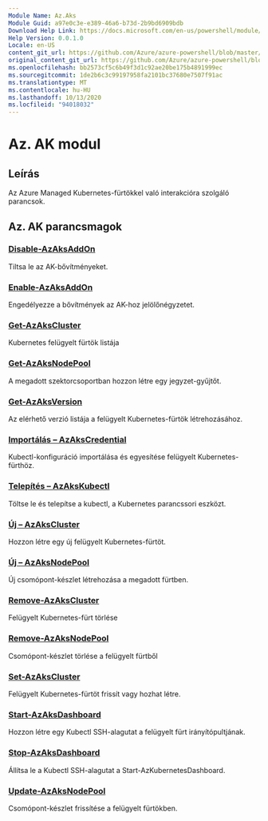 ```yaml
---
Module Name: Az.Aks
Module Guid: a97e0c3e-e389-46a6-b73d-2b9bd6909bdb
Download Help Link: https://docs.microsoft.com/en-us/powershell/module/az.aks
Help Version: 0.0.1.0
Locale: en-US
content_git_url: https://github.com/Azure/azure-powershell/blob/master/src/Aks/Aks/help/Az.Aks.md
original_content_git_url: https://github.com/Azure/azure-powershell/blob/master/src/Aks/Aks/help/Az.Aks.md
ms.openlocfilehash: bb2573cf5c6b49f3d1c92ae20be175b4891999ec
ms.sourcegitcommit: 1de2b6c3c99197958fa2101bc37680e7507f91ac
ms.translationtype: MT
ms.contentlocale: hu-HU
ms.lasthandoff: 10/13/2020
ms.locfileid: "94018032"
---
```

# Az. AK modul
## Leírás
Az Azure Managed Kubernetes-fürtökkel való interakcióra szolgáló parancsok.

## Az. AK parancsmagok
### [Disable-AzAksAddOn](Disable-AzAksAddOn.md)
Tiltsa le az AK-bővítményeket.

### [Enable-AzAksAddOn](Enable-AzAksAddOn.md)
Engedélyezze a bővítmények az AK-hoz jelölőnégyzetet.

### [Get-AzAksCluster](Get-AzAksCluster.md)
Kubernetes felügyelt fürtök listája

### [Get-AzAksNodePool](Get-AzAksNodePool.md)
A megadott szektorcsoportban hozzon létre egy jegyzet-gyűjtőt.

### [Get-AzAksVersion](Get-AzAksVersion.md)
Az elérhető verzió listája a felügyelt Kubernetes-fürtök létrehozásához.

### [Importálás – AzAksCredential](Import-AzAksCredential.md)
Kubectl-konfiguráció importálása és egyesítése felügyelt Kubernetes-fürthöz.

### [Telepítés – AzAksKubectl](Install-AzAksKubectl.md)
Töltse le és telepítse a kubectl, a Kubernetes parancssori eszközt.

### [Új – AzAksCluster](New-AzAksCluster.md)
Hozzon létre egy új felügyelt Kubernetes-fürtöt.

### [Új – AzAksNodePool](New-AzAksNodePool.md)
Új csomópont-készlet létrehozása a megadott fürtben.

### [Remove-AzAksCluster](Remove-AzAksCluster.md)
Felügyelt Kubernetes-fürt törlése

### [Remove-AzAksNodePool](Remove-AzAksNodePool.md)
Csomópont-készlet törlése a felügyelt fürtből

### [Set-AzAksCluster](Set-AzAksCluster.md)
Felügyelt Kubernetes-fürtöt frissít vagy hozhat létre.

### [Start-AzAksDashboard](Start-AzAksDashboard.md)
Hozzon létre egy Kubectl SSH-alagutat a felügyelt fürt irányítópultjának.

### [Stop-AzAksDashboard](Stop-AzAksDashboard.md)
Állítsa le a Kubectl SSH-alagutat a Start-AzKubernetesDashboard.

### [Update-AzAksNodePool](Update-AzAksNodePool.md)
Csomópont-készlet frissítése a felügyelt fürtökben.

